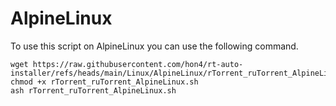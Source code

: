 # AlpineLinux
To use this script on AlpineLinux you can use the following command.

```
wget https://raw.githubusercontent.com/hon4/rt-auto-installer/refs/heads/main/Linux/AlpineLinux/rTorrent_ruTorrent_AlpineLinux.sh
chmod +x rTorrent_ruTorrent_AlpineLinux.sh
ash rTorrent_ruTorrent_AlpineLinux.sh
```
